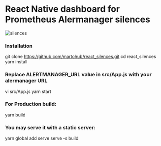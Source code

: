 # React Native dashboard for Prometheus Alermanager silences

![silences](silences.jpg)

### Installation
git clone https://github.com/martohub/react_silences.git
cd react_silences
yarn install
### Replace ALERTMANAGER_URL value in src/App.js with your alermanager URL
vi src/App.js
yarn start

### For Production build:
yarn build

### You may serve it with a static server:
  yarn global add serve
  serve -s build
